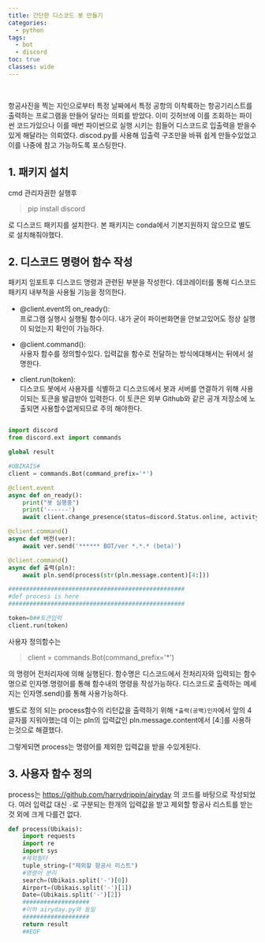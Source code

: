 ```yaml
---
title: 간단한 디스코드 봇 만들기
categories:
  - python
tags:
  - bot
  - discord
toc: true
classes: wide
---
```


<br>

항공사진을 찍는 지인으로부터 특정 날짜에서 특정 공항의 이착륙하는 항공기리스트를 출력하는 프로그램을 만들어 달라는 의뢰를 받았다. 이미 깃허브에 이를 조회하는 파이썬 코드가있으나 이를 매번 파이썬으로 실행 시키는 힘들어 디스코드로 입출력을 받을수있게 해달라는 의뢰였다. discod.py를 사용해 입출력 구조만을 바꿔 쉽게 만들수있었고 이를 나중에 참고 가능하도록 포스팅한다.

## 1. 패키지 설치

cmd 관리자권한 실행후

> pip install discord
 
로 디스코드 패키지를 설치한다. 본 패키지는 conda에서 기본지원하지 않으므로 별도로 설치해줘야했다.

## 2. 디스코드 명령어 함수 작성 

패키지 임포트후 디스코드 명령과 관련된 부분을 작성한다. 데코레이터를 통해 디스코드 패키지 내부적을 사용될 기능을 정의한다.


- @client.event의 on_ready():<br>
  프로그램 실행시 실행될 함수이다. 내가 굳이 파이썬화면을 안보고있어도 정상 실행이 되었는지 확인이 가능하다.


- @client.command(): <br>
  사용자 함수를 정의할수있다. 입력값을 함수로 전달하는 방식에대해서는 뒤에서 설명한다.


- client.run(token): <br>
디스코드 봇에서 사용자를 식별하고 디스코드에서 봇과 서버를 연결하기 위해 사용이되는 토큰을 발급받아 입력한다. 이 토큰은 외부 Github와 같은 공개 저장소에 노출되면 사용할수없게되므로 주의 해야한다. 

~~~python

import discord
from discord.ext import commands

global result

#UBIKAIS#
client = commands.Bot(command_prefix='*')

@client.event
async def on_ready():
    print("봇 실행중")
    print('------')
    await client.change_presence(status=discord.Status.online, activity=discord.Game("***********"))

@client.command()
async def 버전(ver):
    await ver.send('****** BOT/ver *.*.* (beta)')

@client.command()
async def 출력(pln):
    await pln.send(process(str(pln.message.content)[4:]))

##################################################
#def process is here
##################################################

token=0##토큰입력
client.run(token) 

~~~

사용자 정의함수는 

> client = commands.Bot(command_prefix='*')

의 명령어 전처리자에 의해 실행된다. 함수명은 디스코드에서 전처리자와 입력되는 함수명으로 인자명.명령어를 통해 함수내의 명령을 작성가능하다.  디스코드로 출력하는 메세지는 인자명.send()를 통해 사용가능하다.

별도로 정의 되는 process함수의 리턴값을 출력하기 위해 `*출력(공백)인자`에서 앞의 4글자를 지워야했는데 이는 pln의 입력값인 pln.message.content에서 [4:]를 사용하는것으로 해결했다.

그렇게되면 process는 명령어를 제외한 입력값을 받을 수있게된다.

## 3. 사용자 함수 정의

process는
https://github.com/harrydrippin/airyday
의 코드를 바탕으로 작성되었다. 여러 입력값 대신 `-`로 구분되는 한개의 입력값을 받고 제외할 항공사 리스트를 받는것 외에 크게 다를건 없다.  

~~~python
def process(Ubikais):
    import requests
    import re
    import sys
    #제외필터
    tuple_string=("제외할 항공사 리스트")
    #명령어 분리
    search=(Ubikais.split('-')[0])
    Airport=(Ubikais.split('-')[1])
    Date=(Ubikais.split('-')[2])
    ###################
    #이하 airyday.py와 동일
    ###################
    return result            
    ##EOF
~~~